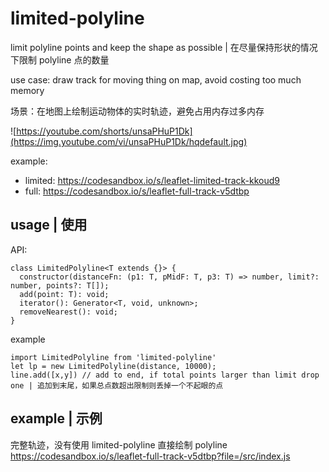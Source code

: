 # limited-polyline
limit polyline points and keep the shape as possible | 在尽量保持形状的情况下限制 polyline 点的数量

use case: draw track for moving thing on map, avoid costing too much memory

场景：在地图上绘制运动物体的实时轨迹，避免占用内存过多内存

![https://youtube.com/shorts/unsaPHuP1Dk](https://img.youtube.com/vi/unsaPHuP1Dk/hqdefault.jpg)

example: 

- limited: https://codesandbox.io/s/leaflet-limited-track-kkoud9
- full: https://codesandbox.io/s/leaflet-full-track-v5dtbp

## usage | 使用

API:
```
class LimitedPolyline<T extends {}> {
  constructor(distanceFn: (p1: T, pMidF: T, p3: T) => number, limit?: number, points?: T[]);
  add(point: T): void;
  iterator(): Generator<T, void, unknown>;
  removeNearest(): void;
}
```

example
```
import LimitedPolyline from 'limited-polyline'
let lp = new LimitedPolyline(distance, 10000);
line.add([x,y]) // add to end, if total points larger than limit drop one | 追加到末尾，如果总点数超出限制则丢掉一个不起眼的点

```

## example | 示例

完整轨迹，没有使用 limited-polyline 直接绘制 polyline
https://codesandbox.io/s/leaflet-full-track-v5dtbp?file=/src/index.js
